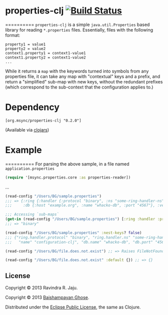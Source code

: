 # properties-clj [![Build Status](https://secure.travis-ci.org/jaju/properties-clj.png)](http://travis-ci.org/jaju/properties-clj)
==========
`properties-clj` is a simple `java.util.Properties` based library for reading `*.properties` files. Essentially, files with the following format:

    property1 = value1
    property2 = value2
    context1.property1 = context1-value1
    context1.property2 = context1-value2
    ...

While it returns a `map` with the keywords turned into symbols from any properties file, it can take any map with "contextual" keys and a prefix, and return a "simplified" sub-map with new keys, without the redundant prefixes (which correspond to the sub-context that the configuration applies to.)

# Dependency
    [org.msync/properties-clj "0.2.0"]
(Available via [clojars](https://clojars.org/search?q=properties-clj))

# Example
==========
For parsing the above sample, in a file named `application.properties`

```clj
(require '[msync.properties.core :as properties-reader])
```
...
```clj
(read-config "/Users/BG/sample.properties")
;;; => {:ring {:handler {:protocol "binary", :ns "some-ring-handler-ns"}}, :name "configuration-clj",
;;;     :db {:host "example.org", :name "whacko-db", :port "4567"}, :version "0.2.4"}

;;; Accessing `sub-maps`
(get-in (read-config "/Users/BG/sample.properties") [:ring :handler :protocol])
;;; => "binary"

(read-config "/Users/BG/sample.properties" :nest-keys? false)
;;; {"ring.handler.protocol" "binary", "ring.handler.ns" "some-ring-handler-ns", "db.host" "example.org",
;;;   "name" "configuration-clj", "db.name" "whacko-db", "db.port" "4567", "version" "0.2.4"}

(read-config "/Users/BG/file.does.not.exist") ;; => Raises FileNotFoundException

(read-config "/Users/BG/file.does.not.exist" :default {}) ;; => {}
```

## License
Copyright &copy; 2013 Ravindra R. Jaju.

Copyright &copy; 2013 [Baishampayan Ghose](http://freegeek.in).

Distributed under the [Eclipse Public License](http://www.eclipse.org/legal/epl-v10.html), the same as Clojure.
